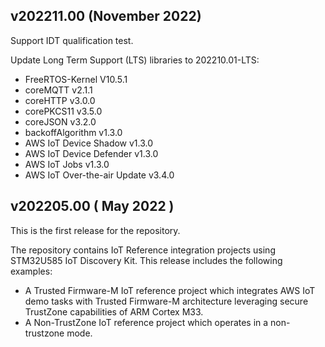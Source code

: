 ## v202211.00 (November 2022)
Support IDT qualification test.

Update Long Term Support (LTS) libraries to 202210.01-LTS:

* FreeRTOS-Kernel V10.5.1
* coreMQTT v2.1.1
* coreHTTP v3.0.0
* corePKCS11 v3.5.0
* coreJSON v3.2.0
* backoffAlgorithm v1.3.0
* AWS IoT Device Shadow v1.3.0
* AWS IoT Device Defender v1.3.0
* AWS IoT Jobs v1.3.0
* AWS IoT Over-the-air Update v3.4.0

## v202205.00 ( May 2022 )

This is the first release for the repository.

The repository contains IoT Reference integration projects using STM32U585 IoT Discovery Kit. This release includes the following examples:

* A Trusted Firmware-M IoT reference project which integrates AWS IoT demo tasks with Trusted Firmware-M architecture leveraging secure TrustZone capabilities of ARM Cortex M33.
* A Non-TrustZone IoT reference project which operates in a non-trustzone mode.
